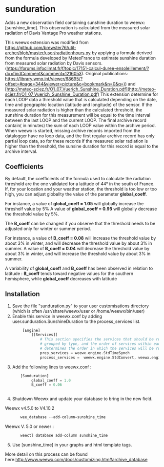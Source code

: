# sunduration
Adds a new observation field containing sunshine duration to weewx: [sunshine_time]. This observation is calculated from the measured solar radiation of Davis Vantage Pro weather stations.

This weewx extension was modified from https://github.com/brewster76/util-archer/blob/master/user/radiationhours.py  by applying a formula derived from the formula developed by MeteoFrance to estimate sunshine duration from measured solar radiation by Davis sensors. (https://forums.infoclimat.fr/f/topic/17151-calcul-duree-ensoleillement/?do=findComment&comment=1216053). Original publications: [https://library.wmo.int/viewer/68695/?offset=#page=344&viewer=picture&o=bookmark&n=0&q=)](https://library.wmo.int/viewer/68695/?offset=#page=344&viewer=picture&o=bookmark&n=0&q=))  and [http://meteo-sciez.fr/O1_07_Vuerich_Sunshine_Duration.pdf](http://meteo-sciez.fr/O1_07_Vuerich_Sunshine_Duration.pdf) 
This extension determine for each LOOP data a threshold value that is calculated depending on the date, time and geographic location (latitude and longitude) of the sensor. If the measured solar radiation is higher than the calculated threshold, the sunshine duration for this measurement will be equal to the time interval between the last LOOP and the current LOOP.  The final archive record contain( in minutes) the sum of each LOOP value within the archive period.
When weewx is started, missing archive records imported from the datalogger have no loop data, and the first regular archive record has only partial loop data, so for these records if the measured solar radiation is higher than the threshold, the sunsine duration for this record is equal to the archive interval.

## Coefficients
By default, the coefficients of the formula used to calculate the radiation threshold are the one validated for a latitude of 44° in the south of France.
If, for your location and your weather station, the threshold is too low or too high, you can adjust globallty the value of the parameter **global_coeff**.

For instance, a value of **global_coeff = 1.05** will globally increase the thresholf value by 5%
A value of **global_coeff = 0.95** will globally decrease the threshold value by 5%.


The **B_coeff** can be changed if you observe that the threshold needs to be adjusted only for winter or summer period.

For instance, a value of **B_coeff = 0.08**  will increase the threshold value by about 3% in winter, and will decrease the threshold value by about 3% in summer.
A value of **B_coeff = 0.04** will decrease the threshold value by about 3% in winter, and will increase the threshold value by about 3% in summer.

A variability of **global_coeff** and **B_coeff** has been observed in relation to latitude : **B_coeff** tends toward negative values for the southern hemisphere, while **global_coeff** decreases with latitude
## Installation
  1. Save the file "sunduration.py" to your user customisations directory (which is often /usr/share/weewx/user or /home/weewx/bin/user)
  2. Enable this service in weewx.conf by adding user.sunduration.SunshineDuration to the process_services list.
```python
        [Engine]
            [[Services]]
                # This section specifies the services that should be run. They are
                # grouped by type, and the order of services within each group
                # determines the order in which the services will be run.
                prep_services = weewx.engine.StdTimeSynch
                process_services =  weewx.engine.StdConvert, weewx.engine.StdCalibrate, weewx.engine.StdQC, weewx.wxservices.StdWXCalculate, user.sunduration.SunshineDuration,
 ```
   3. Add the following lines to weewx.conf :
```python
       [Sunduration]
            global_coeff = 1.0
            B_coeff = 0.06
            
```
       
4. Shutdown Weewx and update your database to bring in the new field. 

Weewx v4.5.0  to V4.10.2
```python
       wee_database --add-column=sunshine_time
```

Weewx V. 5.0 or newer :
```python
       weectl database add-column sunshine_time
```
  
   5. Use [sunshine_time] in your graphs and html template tags.
   
   More detail on this process can be found here:http://www.weewx.com/docs/customizing.htm#archive_database
   

